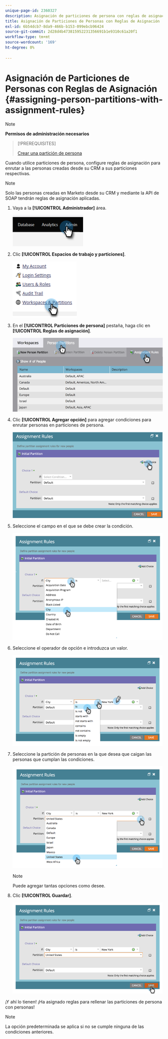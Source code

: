 ```yaml
---
unique-page-id: 2360327
description: Asignación de particiones de persona con reglas de asignación - Documentos de Marketo - Documentación del producto
title: Asignación de Particiones de Personas con Reglas de Asignación
exl-id: 6b54dcb7-8da9-466b-b153-099ebcb96424
source-git-commit: 2d28d4b473815952231356691b1e9310c61a20f1
workflow-type: tm+mt
source-wordcount: '169'
ht-degree: 0%

---
```


# Asignación de Particiones de Personas con Reglas de Asignación {#assigning-person-partitions-with-assignment-rules}

>[!NOTE]
>
>**Permisos de administración necesarios**

>[!PREREQUISITES]
>
>[Crear una partición de persona](/help/marketo/product-docs/administration/workspaces-and-person-partitions/create-a-person-partition.md)

Cuando utilice particiones de persona, configure reglas de asignación para enrutar a las personas creadas desde su CRM a sus particiones respectivas.

>[!NOTE]
>
>Solo las personas creadas en Marketo desde su CRM y mediante la API de SOAP tendrán reglas de asignación aplicadas.

1. Vaya a la **[!UICONTROL Administrador]** área.

   ![](assets/assigning-person-partitions-with-assignment-rules-1.png)

1. Clic **[!UICONTROL Espacios de trabajo y particiones]**.

   ![](assets/assigning-person-partitions-with-assignment-rules-2.png)

1. En el **[!UICONTROL Particiones de persona]** pestaña, haga clic en **[!UICONTROL Reglas de asignación]**.

   ![](assets/assigning-person-partitions-with-assignment-rules-3.png)

1. Clic **[!UICONTROL Agregar opción]** para agregar condiciones para enrutar personas en particiones de persona.

   ![](assets/assigning-person-partitions-with-assignment-rules-4.png)

1. Seleccione el campo en el que se debe crear la condición.

   ![](assets/assigning-person-partitions-with-assignment-rules-5.png)

1. Seleccione el operador de opción e introduzca un valor.

   ![](assets/assigning-person-partitions-with-assignment-rules-6.png)

1. Seleccione la partición de personas en la que desea que caigan las personas que cumplan las condiciones.

   ![](assets/assigning-person-partitions-with-assignment-rules-7.png)

   >[!NOTE]
   >
   >Puede agregar tantas opciones como desee.

1. Clic **[!UICONTROL Guardar]**.

   ![](assets/assigning-person-partitions-with-assignment-rules-8.png)

¡Y ahí lo tienen! ¡Ha asignado reglas para rellenar las particiones de persona con personas!

>[!NOTE]
>
>La opción predeterminada se aplica si no se cumple ninguna de las condiciones anteriores.
